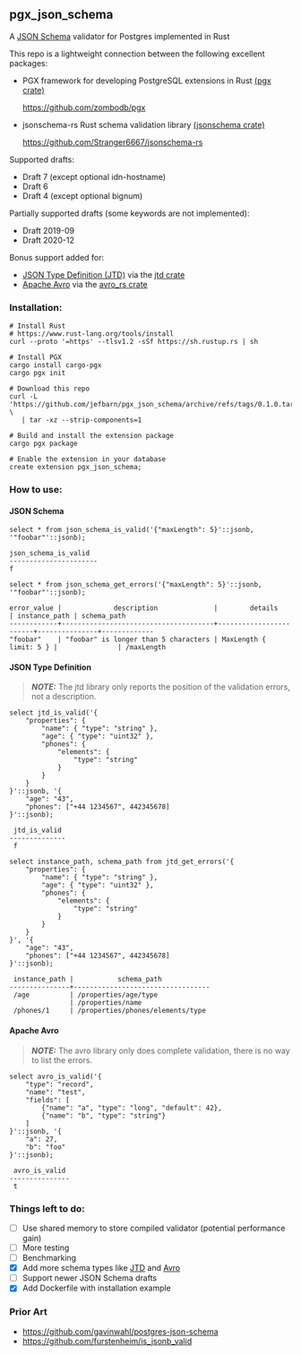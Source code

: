 ## pgx_json_schema

A [JSON Schema](https://json-schema.org/) validator for Postgres implemented in Rust

This repo is a lightweight connection between the following excellent packages:
* PGX framework for developing PostgreSQL extensions in Rust [(pgx crate)](https://docs.rs/pgx/)
  
  https://github.com/zombodb/pgx
* jsonschema-rs Rust schema validation library [(jsonschema crate)](https://docs.rs/jsonschema/)
  
  https://github.com/Stranger6667/jsonschema-rs 

Supported drafts:

* Draft 7 (except optional idn-hostname)
* Draft 6
* Draft 4 (except optional bignum)

Partially supported drafts (some keywords are not implemented):

* Draft 2019-09 
* Draft 2020-12

Bonus support added for:
* [JSON Type Definition (JTD)](https://jsontypedef.com/) via the [jtd crate](https://docs.rs/jtd/)
* [Apache Avro](https://avro.apache.org/) via the [avro_rs crate](https://docs.rs/avro-rs/)

### Installation:

```shell
# Install Rust
# https://www.rust-lang.org/tools/install
curl --proto '=https' --tlsv1.2 -sSf https://sh.rustup.rs | sh

# Install PGX
cargo install cargo-pgx
cargo pgx init

# Download this repo
curl -L 'https://github.com/jefbarn/pgx_json_schema/archive/refs/tags/0.1.0.tar.gz' \
   | tar -xz --strip-components=1
   
# Build and install the extension package
cargo pgx package

# Enable the extension in your database
create extension pgx_json_schema;
```

### How to use:

#### JSON Schema
```
select * from json_schema_is_valid('{"maxLength": 5}'::jsonb, '"foobar"'::jsonb);

json_schema_is_valid
----------------------
f

select * from json_schema_get_errors('{"maxLength": 5}'::jsonb, '"foobar"'::jsonb);

error_value |             description              |        details         | instance_path | schema_path
------------+--------------------------------------+------------------------+---------------+-------------
"foobar"    | "foobar" is longer than 5 characters | MaxLength { limit: 5 } |               | /maxLength
```

#### JSON Type Definition

> **_NOTE:_**  The jtd library only reports the position of the validation errors, not a description.

```
select jtd_is_valid('{
    "properties": {
        "name": { "type": "string" },
        "age": { "type": "uint32" },
        "phones": {
            "elements": {
                "type": "string"
            }
        }
    }
}'::jsonb, '{
    "age": "43",
    "phones": ["+44 1234567", 442345678]
}'::jsonb);

 jtd_is_valid 
--------------
 f

select instance_path, schema_path from jtd_get_errors('{
    "properties": {
        "name": { "type": "string" },
        "age": { "type": "uint32" },
        "phones": {
            "elements": {
                "type": "string"
            }
        }
    }
}', '{
    "age": "43",
    "phones": ["+44 1234567", 442345678]
}'::jsonb);

 instance_path |           schema_path            
---------------+----------------------------------
 /age          | /properties/age/type
               | /properties/name
 /phones/1     | /properties/phones/elements/type

```

#### Apache Avro

> **_NOTE:_**  The avro library only does complete validation, there is no way to list the errors.

```
select avro_is_valid('{
    "type": "record",
    "name": "test",
    "fields": [
        {"name": "a", "type": "long", "default": 42},
        {"name": "b", "type": "string"}
    ]
}'::jsonb, '{
    "a": 27,
    "b": "foo"
}'::jsonb);

 avro_is_valid 
---------------
 t
```

### Things left to do:

- [ ] Use shared memory to store compiled validator (potential performance gain)
- [ ] More testing
- [ ] Benchmarking
- [x] Add more schema types like [JTD](https://jsontypedef.com/) and [Avro](https://avro.apache.org/)
- [ ] Support newer JSON Schema drafts
- [x] Add Dockerfile with installation example

### Prior Art
- https://github.com/gavinwahl/postgres-json-schema
- https://github.com/furstenheim/is_jsonb_valid
